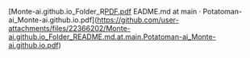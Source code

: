 
[Monte-ai.github.io_Folder_R[PDF.pdf](https://github.com/user-attachments/files/22366238/PDF.pdf)
EADME.md at main · Potatoman-ai_Monte-ai.github.io.pdf](https://github.com/user-attachments/files/22366202/Monte-ai.github.io_Folder_README.md.at.main.Potatoman-ai_Monte-ai.github.io.pdf)
